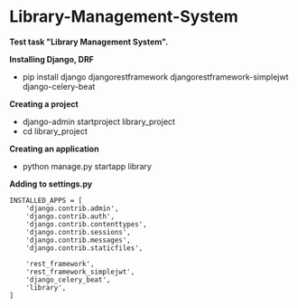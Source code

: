 # Library-Management-System
**Test task "Library Management System".**


**Installing Django, DRF**
  - pip install django djangorestframework djangorestframework-simplejwt django-celery-beat


**Creating a project**
  - django-admin startproject library_project
  - cd library_project


**Creating an application**
  - python manage.py startapp library

**Adding to settings.py**

```
INSTALLED_APPS = [
    'django.contrib.admin',
    'django.contrib.auth',
    'django.contrib.contenttypes',
    'django.contrib.sessions',
    'django.contrib.messages',
    'django.contrib.staticfiles',
    
    'rest_framework',
    'rest_framework_simplejwt',  
    'django_celery_beat',
    'library',        
]
```
